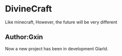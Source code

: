 DivineCraft
===========

Like minecraft, However, the future will be very different

Author:Gxin
-----------

Now a new project has been in development Giarld.
